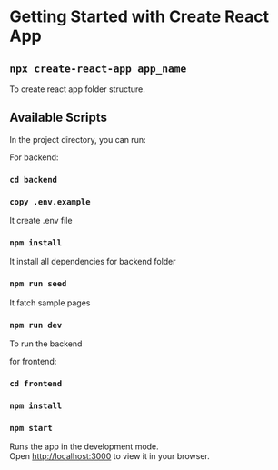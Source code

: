 # Getting Started with Create React App

## `npx create-react-app app_name`
To create react app folder structure.

## Available Scripts

In the project directory, you can run:

For backend:
### `cd backend`
### `copy .env.example`
It create .env file
### `npm install`
It install all dependencies for backend folder
### `npm run seed`
It fatch sample pages
### `npm run dev`
To run the backend

for frontend:
### `cd frontend`
### `npm install`
### `npm start`

Runs the app in the development mode.\
Open [http://localhost:3000](http://localhost:3000) to view it in your browser.

